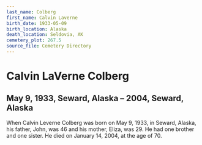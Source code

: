 ```yaml
---
last_name: Colberg
first_name: Calvin Laverne
birth_date: 1933-05-09
birth_location: Alaska
death_location: Seldovia, AK
cemetery_plot: 267.5
source_file: Cemetery Directory
---
```

# Calvin LaVerne Colberg

## May 9, 1933, Seward, Alaska – 2004, Seward, Alaska

When Calvin Leverne Colberg was born on May 9, 1933, in Seward, Alaska,
his father, John, was 46 and his mother, Eliza, was 29. He had one
brother and one sister. He died on January 14, 2004, at the age of 70.

